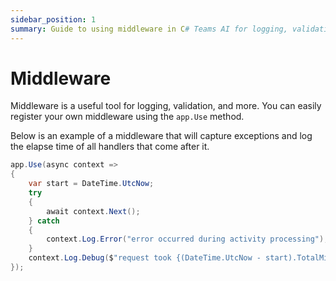 ```yaml
---
sidebar_position: 1
summary: Guide to using middleware in C# Teams AI for logging, validation, and extending app functionality.
---
```


# Middleware

Middleware is a useful tool for logging, validation, and more.
You can easily register your own middleware using the `app.Use` method.

Below is an example of a middleware that will capture exceptions and log the elapse time of all handlers that come after it.


```csharp
app.Use(async context =>
{
    var start = DateTime.UtcNow;
    try
    {
        await context.Next();
    } catch
    {
        context.Log.Error("error occurred during activity processing");
    }
    context.Log.Debug($"request took {(DateTime.UtcNow - start).TotalMilliseconds}ms");
});
```

